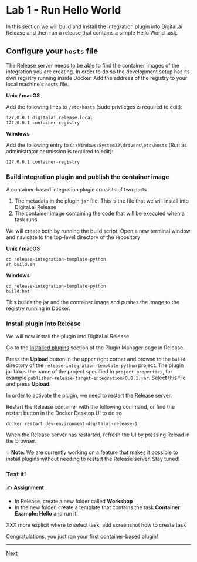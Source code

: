 # Lab 1 - Run Hello World

In this section we will build and install the integration plugin into Digital.ai Release and then run a release that contains a simple Hello World task.

## Configure your `hosts` file

The Release server needs to be able to find the container images of the integration you are creating. In order to do so the development setup has its own registry running inside Docker. Add the address of the registry to your local machine's `hosts` file.

**Unix / macOS**

Add the following lines to `/etc/hosts` (sudo privileges is required to edit):

    127.0.0.1 digitalai.release.local
    127.0.0.1 container-registry

**Windows**

Add the following entry to `C:\Windows\System32\drivers\etc\hosts` (Run as administrator permission is required to edit):

    127.0.0.1 container-registry

### Build integration plugin and publish the container image

A container-based integration plugin consists of two parts
1. The metadata in the plugin `jar` file. This is the file that we will install into Digital.ai Release
2. The container image containing the code that will be executed when a task runs.

We will create both by running the build script. Open a new terminal window and navigate to the top-level directory of the repository

**Unix / macOS**

```commandline
cd release-integration-template-python
sh build.sh 
```

**Windows**

```commandline
cd release-integration-template-python
build.bat 
```

This builds the jar and the container image and pushes the image to the registry running in Docker.

### Install plugin into Release

We will now install the plugin into Digital.ai Release 

Go to the [Installed plugins](http://localhost:5516/#/pluginManager) section of the Plugin Manager page in Release.

Press the **Upload** button in the upper right corner and browse to the `build` directory of the `release-integration-template-python` project.
The plugin jar takes the name of the project specified in `project.properties`, for example `publisher-release-target-integration-0.0.1.jar`. Select this file and press **Upload**.

In order to activate the plugin, we need to restart the Release server.

Restart the Release container with the following command, or find the restart button in the Docker Desktop UI to do so

    docker restart dev-environment-digitalai-release-1

When the Release server has restarted, refresh the UI by pressing Reload in the browser.

💡 **Note:** We are currently working on a feature that makes it possible to install plugins without needing to restart the Release server. Stay tuned! 

### Test it!

✍️ **Assignment**

 * In Release, create a new folder called **Workshop** 
 * In the new folder, create a template that contains the task **Container Example: Hello** and run it! 

XXX more explicit where to select task, add screenshot how to create task


Congratulations, you just ran your first container-based plugin!

---

[Next](lab-2-create-project-repository.md)

